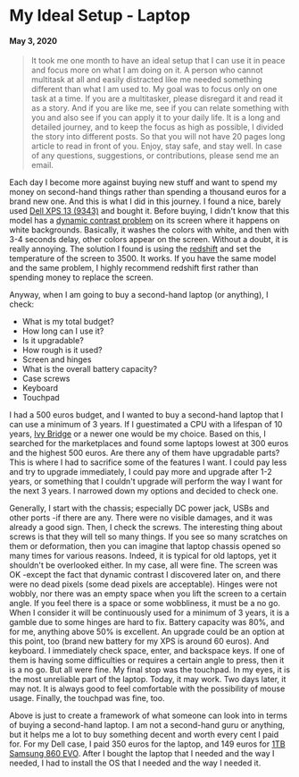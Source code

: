 # My Ideal Setup - Laptop
#### May 3, 2020

> It took me one month to have an ideal setup that I can use it in peace and focus more on what I am doing on it. A person who cannot multitask at all and easily distracted like me needed something different than what I am used to. My goal was to focus only on one task at a time. If you are a multitasker, please disregard it and read it as a story. And if you are like me, see if you can relate something with you and also see if you can apply it to your daily life. It is a long and detailed journey, and to keep the focus as high as possible, I divided the story into different posts. So that you will not have 20 pages long article to read in front of you. Enjoy, stay safe, and stay well. In case of any questions, suggestions, or contributions, please send me an email.

Each day I become more against buying new stuff and want to spend my money on second-hand things rather than spending a thousand euros for a brand new one. And this is what I did in this journey. I found a nice, barely used [Dell XPS 13 (9343)][1] and bought it. Before buying, I didn't know that this model has a [dynamic contrast problem][2] on its screen where it happens on white backgrounds. Basically, it washes the colors with white, and then with 3-4 seconds delay, other colors appear on the screen. Without a doubt, it is really annoying. The solution I found is using the [redshift][3] and set the temperature of the screen to 3500. It works. If you have the same model and the same problem, I highly recommend redshift first rather than spending money to replace the screen.

Anyway, when I am going to buy a second-hand laptop (or anything), I check:

* What is my total budget?
* How long can I use it?
* Is it upgradable?
* How rough is it used?
* Screen and hinges
* What is the overall battery capacity?
* Case screws
* Keyboard
* Touchpad

I had a 500 euros budget, and I wanted to buy a second-hand laptop that I can use a minimum of 3 years. If I guestimated a CPU with a lifespan of 10 years, [Ivy Bridge][4] or a newer one would be my choice. Based on this, I searched for the marketplaces and found some laptops lowest at 300 euros and the highest 500 euros. Are there any of them have upgradable parts? This is where I had to sacrifice some of the features I want. I could pay less and try to upgrade immediately, I could pay more and upgrade after 1-2 years, or something that I couldn't upgrade will perform the way I want for the next 3 years. I narrowed down my options and decided to check one.

Generally, I start with the chassis; especially DC power jack, USBs and other ports -if there are any. There were no visible damages, and it was already a good sign. Then, I check the screws. The interesting thing about screws is that they will tell so many things. If you see so many scratches on them or deformation, then you can imagine that laptop chassis opened so many times for various reasons. Indeed, it is typical for old laptops, yet it shouldn't be overlooked either. In my case, all were fine. The screen was OK -except the fact that dynamic contrast I discovered later on, and there were no dead pixels (some dead pixels are acceptable). Hinges were not wobbly, nor there was an empty space when you lift the screen to a certain angle. If you feel there is a space or some wobbliness, it must be a no go. When I consider it will be continuously used for a minimum of 3 years, it is a gamble due to some hinges are hard to fix. Battery capacity was 80%, and for me, anything above 50% is excellent. An upgrade could be an option at this point, too (brand new battery for my XPS is around 60 euros). And keyboard. I immediately check space, enter, and backspace keys. If one of them is having some difficulties or requires a certain angle to press, then it is a no go. But all were fine. My final stop was the touchpad. In my eyes, it is the most unreliable part of the laptop. Today, it may work. Two days later, it may not. It is always good to feel comfortable with the possibility of mouse usage. Finally, the touchpad was fine, too.

Above is just to create a framework of what someone can look into in terms of buying a second-hand laptop. I am not a second-hand guru or anything, but it helps me a lot to buy something decent and worth every cent I paid for. For my Dell case, I paid 350 euros for the laptop, and 149 euros for [1TB Samsung 860 EVO][5]. After I bought the laptop that I needed and the way I needed, I had to install the OS that I needed and the way I needed it.

[1]: https://www.notebookcheck.net/Dell-XPS-13-9343-Touchscreen-Ultrabook-Review.135817.0.html
[2]: http://tylerwatt12.com/dc/
[3]: http://jonls.dk/redshift/
[4]: https://en.wikipedia.org/wiki/Ivy_Bridge_(microarchitecture)
[5]: https://www.samsung.com/semiconductor/minisite/ssd/product/consumer/860evo/
